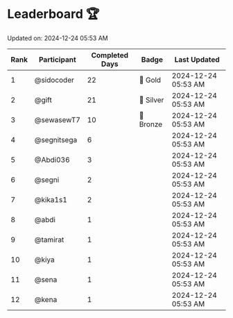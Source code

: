 # Leaderboard 🏆

Updated on: 2024-12-24 05:53 AM

| Rank | Participant       | Completed Days | Badge      | Last Updated         |
|------|-------------------|----------------|------------|----------------------|
| 1    | @sidocoder        | 22             | 🏅 Gold     | 2024-12-24 05:53 AM |
| 2    | @gift             | 21             | 🥈 Silver   | 2024-12-24 05:53 AM |
| 3    | @sewasewT7        | 10             | 🥉 Bronze   | 2024-12-24 05:53 AM |
| 4    | @segnitsega       | 6              |            | 2024-12-24 05:53 AM |
| 5    | @Abdi036          | 3              |            | 2024-12-24 05:53 AM |
| 6    | @segni            | 2              |            | 2024-12-24 05:53 AM |
| 7    | @kika1s1          | 2              |            | 2024-12-24 05:53 AM |
| 8    | @abdi             | 1              |            | 2024-12-24 05:53 AM |
| 9    | @tamirat          | 1              |            | 2024-12-24 05:53 AM |
| 10   | @kiya             | 1              |            | 2024-12-24 05:53 AM |
| 11   | @sena             | 1              |            | 2024-12-24 05:53 AM |
| 12   | @kena             | 1              |            | 2024-12-24 05:53 AM |
